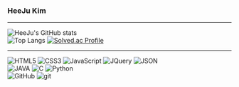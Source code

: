 ### HeeJu Kim

***************
![HeeJu's GitHub stats](https://github-readme-stats.vercel.app/api?username=HJK9810&show_icons=true&theme=radical)    
![Top Langs](https://github-readme-stats.vercel.app/api/top-langs/?username=HJK9810&layout=compact&theme=tokyonight) 
[![Solved.ac Profile](http://mazassumnida.wtf/api/generate_badge?boj=rubylulu)](https://solved.ac/profile/rubylulu)

***************
![HTML5](https://img.shields.io/badge/HTML5-E34F26?style=flat-square&logo=HTML5&logoColor=white)
![CSS3](https://img.shields.io/badge/CSS3-1572B6?style=flat-square&logo=CSS3&logoColor=white)
![JavaScript](https://img.shields.io/badge/JavaScript-F7DF1E?style=flat-square&logo=JavaScript&logoColor=white)
![JQuery](https://img.shields.io/badge/JQuery-0769AD?style=flat-square&logo=JQuery&logoColor=white)
![JSON](https://img.shields.io/badge/JSON-000000?style=flat-square&logo=JSON&logoColor=white)
<br>
![JAVA](https://img.shields.io/badge/JAVA-007396?style=flat-square&logo=java&logoColor=white)
![C](https://img.shields.io/badge/C-A8B9CC?style=flat-square&logo=C&logoColor=white)
![Python](https://img.shields.io/badge/Python-3776AB?style=flat-square&logo=Python&logoColor=white)
<br>
![GitHub](https://img.shields.io/badge/GitHub-181717?style=flat-square&logo=GitHub&logoColor=white)
![git](https://img.shields.io/badge/git-F05032?style=flat-square&logo=git&logoColor=white)

<br><br>
